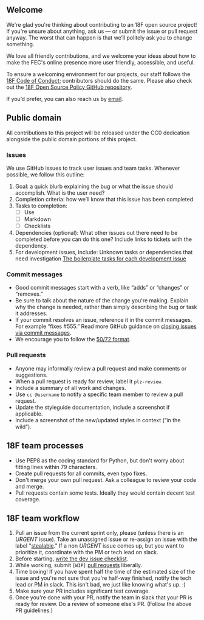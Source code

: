 ## Welcome
We're glad you're thinking about contributing to an 18F open source project! If you're unsure about anything, ask us — or submit the issue or pull request anyway. The worst that can happen is that we’ll politely ask you to change something.

We love all friendly contributions, and we welcome your ideas about how to make the FEC's online presence more user friendly, accessible, and useful.

To ensure a welcoming environment for our projects, our staff follows the [18F Code of Conduct](https://github.com/18F/code-of-conduct/blob/master/code-of-conduct.md); contributors should do the same. Please also check out the [18F Open Source Policy GitHub repository]( https://github.com/18f/open-source-policy).

If you’d prefer, you can also reach us by [email](mailto:betafeedback@fec.gov).

## Public domain
All contributions to this project will be released under the CC0 dedication alongside the public domain portions of this project.

### Issues
We use GitHub issues to track user issues and team tasks. Whenever possible, we follow this outline:

1. Goal: a quick blurb explaining the bug or what the issue should accomplish. What is the user need?
2. Completion criteria: how we’ll know that this issue has been completed
3. Tasks to completion:
    - [ ] Use
    - [ ] Markdown
    - [ ] Checklists
4. Dependencies (optional): What other issues out there need to be completed before you can do this one? Include links to tickets with the dependency.
5. For development issues, include:
Unknown tasks or dependencies that need investigation
[The boilerplate tasks for each development issue](https://gist.github.com/theresaanna/86be7e29214a7f31ab73)

### Commit messages
- Good commit messages start with a verb, like “adds” or “changes” or “removes.”
- Be sure to talk about the nature of the change you're making. Explain why the change is needed, rather than simply describing the bug or task it addresses.
- If your commit resolves an issue, reference it in the commit messages. For example “fixes #555.” Read more GitHub guidance on [closing issues via commit messages](https://help.github.com/articles/closing-issues-via-commit-messages/).
- We encourage you to follow the [50/72 format](http://stackoverflow.com/questions/2290016/git-commit-messages-50-72-formatting).

### Pull requests
- Anyone may informally review a pull request and make comments or suggestions.
- When a pull request is ready for review, label it `plz-review`.
- Include a summary of all work and changes.
- Use `cc @username` to notify a specific team member to review a pull request.
- Update the styleguide documentation, include a screenshot if applicable.
- Include a screenshot of the new/updated styles in context (“in the wild”).

## 18F team processes
* Use PEP8 as the coding standard for Python, but don't worry about fitting lines within 79 characters.
* Create pull requests for all commits, even typo fixes.
* Don't merge your own pull request. Ask a colleague to review your code and merge.
* Pull requests contain some tests. Ideally they would contain decent test coverage.

## 18F team workflow
1. Pull an issue from the current sprint only, please (unless there is an *URGENT* issue). Take an unassigned issue or re-assign an issue with the label "[stealable](https://github.com/18F/openFEC/labels/stealable)." If a non *URGENT* issue comes up, but you want to prioritize it, coordinate with the PM or tech lead on slack.
2. Before starting, [write the dev issue checklist](https://github.com/18f/openFEC/blob/develop/CONTRIBUTING.md#development-issues-should-include).
3. While working, submit `[WIP]` [pull requests](https://github.com/18f/openFEC/blob/develop/CONTRIBUTING.md#pull-requests) liberally.
4. Time boxing! If you have spent half the time of the estimated size of the issue and you're not sure that you're half-way finished, notify the tech lead or PM in slack. This isn't bad, we just like knowing what's up. :)
5. Make sure your PR includes significant test coverage.
6. Once you're done with your PR, notify the team in slack that your PR is ready for review. Do a review of someone else's PR. (Follow the above PR guidelines.)
